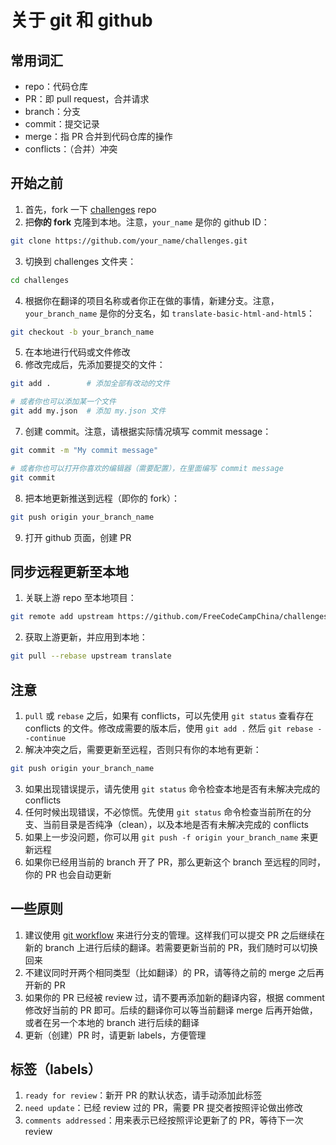 # 关于 git 和 github
## 常用词汇
- repo：代码仓库
- PR：即 pull request，合并请求
- branch：分支
- commit：提交记录
- merge：指 PR 合并到代码仓库的操作
- conflicts：（合并）冲突

## 开始之前
1. 首先，fork 一下 [challenges](https://github.com/FreeCodeCampChina/challenges.git) repo
2. 把**你的 fork** 克隆到本地。注意，`your_name` 是你的 github ID：
```bash
git clone https://github.com/your_name/challenges.git
```
3. 切换到 challenges 文件夹：
```bash
cd challenges
```
4. 根据你在翻译的项目名称或者你正在做的事情，新建分支。注意，`your_branch_name` 是你的分支名，如 `translate-basic-html-and-html5`：
```bash
git checkout -b your_branch_name
```
5. 在本地进行代码或文件修改
6. 修改完成后，先添加要提交的文件：
```bash
git add .        # 添加全部有改动的文件

# 或者你也可以添加某一个文件
git add my.json  # 添加 my.json 文件
```
7. 创建 commit。注意，请根据实际情况填写 commit message：
```bash
git commit -m "My commit message"

# 或者你也可以打开你喜欢的编辑器（需要配置），在里面编写 commit message
git commit
```
8. 把本地更新推送到远程（即你的 fork）：
```bash
git push origin your_branch_name
```
9. 打开 github 页面，创建 PR

## 同步远程更新至本地
1. 关联上游 repo 至本地项目：
```bash
git remote add upstream https://github.com/FreeCodeCampChina/challenges.git
```
2. 获取上游更新，并应用到本地：
```bash
git pull --rebase upstream translate
```

## 注意
1. `pull` 或 `rebase` 之后，如果有 conflicts，可以先使用 `git status` 查看存在 conflicts 的文件。修改成需要的版本后，使用 `git add .` 然后 `git rebase --continue`
2. 解决冲突之后，需要更新至远程，否则只有你的本地有更新：
```bash
git push origin your_branch_name
```
3. 如果出现错误提示，请先使用 `git status` 命令检查本地是否有未解决完成的 conflicts
3. 任何时候出现错误，不必惊慌。先使用 `git status` 命令检查当前所在的分支、当前目录是否纯净（clean），以及本地是否有未解决完成的 conflicts
4. 如果上一步没问题，你可以用 `git push -f origin your_branch_name` 来更新远程
5. 如果你已经用当前的 branch 开了 PR，那么更新这个 branch 至远程的同时，你的 PR 也会自动更新

## 一些原则
1. 建议使用 [git workflow](https://guides.github.com/introduction/flow/) 来进行分支的管理。这样我们可以提交 PR 之后继续在新的 branch 上进行后续的翻译。若需要更新当前的 PR，我们随时可以切换回来
2. 不建议同时开两个相同类型（比如翻译）的 PR，请等待之前的 merge 之后再开新的 PR
3. 如果你的 PR 已经被 review 过，请不要再添加新的翻译内容，根据 comment 修改好当前的 PR 即可。后续的翻译你可以等当前翻译 merge 后再开始做，或者在另一个本地的 branch 进行后续的翻译
4. 更新（创建）PR 时，请更新 labels，方便管理

## 标签（labels）
1. `ready for review`：新开 PR 的默认状态，请手动添加此标签
2. `need update`：已经 review 过的 PR，需要 PR 提交者按照评论做出修改
3. `comments addressed`：用来表示已经按照评论更新了的 PR，等待下一次 review

